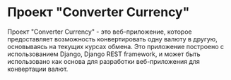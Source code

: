 # Проект "Converter Currency"

Проект "Converter Currency" - это веб-приложение, которое предоставляет возможность конвертировать одну валюту в другую, основываясь на текущих курсах обмена. Это приложение построено с использованием Django, Django REST framework, и может быть использовано как основа для разработки веб-приложения для конвертации валют.

